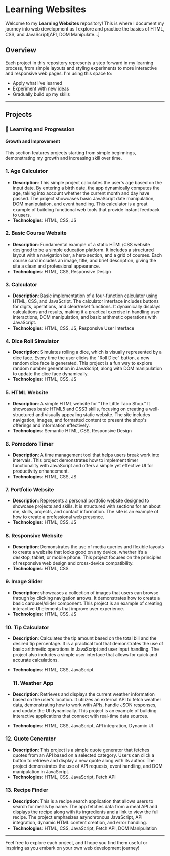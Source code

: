 # Learning Websites

Welcome to my **Learning Websites** repository! This is where I document my journey into web development as I explore and practice the basics of HTML, CSS, and JavaScript[API, DOM Manipulate...]

## Overview

Each project in this repository represents a step forward in my learning process, from simple layouts and styling experiments to more interactive and responsive web pages. I'm using this space to:

- Apply what I've learned
- Experiment with new ideas
- Gradually build up my skills

---

## Projects

### 🌱 Learning and Progression

#### **Growth and Improvement**
This section features projects starting from simple beginnings, demonstrating my growth and increasing skill over time.

### 1. **Age Calculator**
   - **Description**: This simple project calculates the user's age based on the input date. By entering a birth date, the app dynamically computes the age, taking into account whether the current month and day have passed. The project showcases basic JavaScript date manipulation, DOM manipulation, and event handling. This calculator is a great example of building functional web tools that provide instant feedback to users.
   - **Technologies**: HTML, CSS, JS

### 2. **Basic Course Website**
   - **Description**: Fundamental example of a static HTML/CSS website designed to be a simple education platform. It includes a structured layout with a navigation bar, a hero section, and a grid of courses. Each course card includes an image, title, and brief description, giving the site a clean and professional appearance.
   - **Technologies**: HTML, CSS, Responsive Design

### 3. **Calculator**
   - **Description**: Basic implementation of a four-function calculator using HTML, CSS, and JavaScript. The calculator interface includes buttons for digits, operations, and clear/reset functions. It dynamically displays calculations and results, making it a practical exercise in handling user interactions, DOM manipulation, and basic arithmetic operations with JavaScript.
   - **Technologies**: HTML, CSS, JS, Responsive User Interface

### 4. **Dice Roll Simulator**
   - **Description**: Simulates rolling a dice, which is visually represented by a dice face. Every time the user clicks the "Roll Dice" button, a new random dice face is generated. This project is a fun way to explore random number generation in JavaScript, along with DOM manipulation to update the dice face dynamically.
   - **Technologies**: HTML, CSS, JS

### 5. **HTML Website**
   - **Description**: A simple HTML website for "The Little Taco Shop." It showcases basic HTML5 and CSS3 skills, focusing on creating a well-structured and visually appealing static website. The site includes navigation, images, and formatted content to present the shop's offerings and information effectively.
   - **Technologies**: Semantic HTML, CSS, Responsive Design

### 6. **Pomodoro Timer**
   - **Description**: A time management tool that helps users break work into intervals. This project demonstrates how to implement timer functionality with JavaScript and offers a simple yet effective UI for productivity enhancement.
   - **Technologies**: HTML, CSS, JS

### 7. **Portfolio Website**
   - **Description**: Represents a personal portfolio website designed to showcase projects and skills. It is structured with sections for an about me, skills, projects, and contact information. The site is an example of how to create a professional web presence.
   - **Technologies**: HTML, CSS, JS

### 8. **Responsive Website**
   - **Description**: Demonstrates the use of media queries and flexible layouts to create a website that looks good on any device, whether it’s a desktop, tablet, or mobile phone. This project focuses on the principles of responsive web design and cross-device compatibility.
   - **Technologies**: HTML, CSS

### 9. **Image Slider**
   - **Description**: showcases a collection of images that users can browse through by clicking navigation arrows. It demonstrates how to create a basic carousel/slider component. This project is an example of creating interactive UI elements that improve user experience.
   - **Technologies**: HTML, CSS, JS

### 10. **Tip Calculator**
   - **Description**: Calculates the tip amount based on the total bill and the desired tip percentage. It is a practical tool that demonstrates the use of basic arithmetic operations in JavaScript and user input handling. The project also includes a simple user interface that allows for quick and accurate calculations.
   - **Technologies**: HTML, CSS, JavaScript

     ### 11. **Weather App**
   - **Description**: Retrieves and displays the current weather information based on the user's location. It utilizes an external API to fetch weather data, demonstrating how to work with APIs, handle JSON responses, and update the UI dynamically. This project is an example of building interactive applications that connect with real-time data sources.
   - **Technologies**: HTML, CSS, JavaScript, API integration, Dynamic UI

### 12. **Quote Generator**
   - **Description**: This project is a simple quote generator that fetches quotes from an API based on a selected category. Users can click a button to retrieve and display a new quote along with its author. The project demonstrates the use of API requests, event handling, and DOM manipulation in JavaScript.
   - **Technologies**: HTML, CSS, JavaScript, Fetch API

### 13. **Recipe Finder**
   - **Description**: This is a recipe search application that allows users to search for meals by name. The app fetches data from a meal API and displays the recipe along with its ingredients and a link to view the full recipe. The project emphasizes asynchronous JavaScript, API integration, dynamic HTML content creation, and error handling.
   - **Technologies**: HTML, CSS, JavaScript, Fetch API, DOM Manipulation


---

Feel free to explore each project, and I hope you find them useful or inspiring as you embark on your own web development journey!

